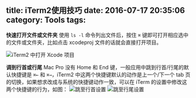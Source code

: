 title: iTerm2使用技巧
date: 2016-07-17 20:35:06
category: Tools
tags:
---

**快速打开文件或文件夹**
使用 `ls -l` 命令列出文件后，按住 `⌘` 键即可打开相应选中的文件或文件夹，比如点击 xcodeproj 文件的话就会直接打开项目。
<!-- more -->
![iTerm2 中打开 Xcode 项目](image/iTerm2-open-project.png)

**调到行首或行尾**
Mac Pro 没有 Home 和 End 键，一般应用中跳到行首/行尾的默认快捷键是 `⌘←` 和 `⌘→`，iTerm2 中这两个快捷键默认的动作是上一个/下一个 tab 页的切换，如果想求改成与系统的快捷键动作一致，可以在 iTerm 的设置中修改这两个快捷键的行为，如图：
![跳至行首设置](image/iTerm2-line-begin.png)
![跳至行尾设置](image/iTerm2-line-end.png)